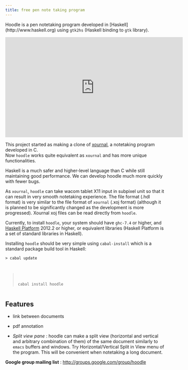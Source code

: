 ```yaml
---
title: free pen note taking program
---
```



 
<p> 
Hoodle is a pen notetaking program developed in 
[Haskell](http://www.haskell.org) 
using <code>gtk2hs</code> (Haskell binding to <code>gtk</code> library). 
</p>

<center>
<iframe width="560" height="315" src="http://www.youtube.com/embed/Z2wzpyxsVSU" frameborder="0" allowfullscreen></iframe>
</center>

This project started as making a clone of [xournal](http://xournal.sourceforge.net), 
a notetaking program developed in C.  
Now <code>hoodle</code> works quite equivalent as <code>xournal</code> and 
has more unique functionalities.

Haskell is a much safer and higher-level language than C while still maintaining good performance. We can develop hoodle much more quickly with fewer bugs.

As <code>xournal</code>, <code>hoodle</code> can take wacom tablet 
X11 input in subpixel unit so that it can result in very smooth notetaking
experience.  The file format (.hdl format) is very similar to 
the file format of <code>xournal</code> (.xoj format) (although it is planned 
to be significantly changed as the development is more progressed).
 Xournal xoj files can be read directly from <code>hoodle</code>. 

Currently, to install <code>hoodle</code>, your system should have 
<code>ghc-7.4</code> or higher, and [Haskell Platform](http://www.haskell.org/platform) 2012.2 or higher, or 
equivalent libraries 
(Haskell Platform is a set of standard libraries in 
Haskell). 

Installing <code>hoodle</code> should be very simple using <code>cabal-install</code> which is a standard package build tool in Haskell: <pre><code>> cabal update
> cabal install hoodle
</code></pre>

Features 
---------

- link between documents

- pdf annotation

- *Split view pane* : hoodle can make a split view (horizontal and vertical and
arbitrary combination of them) of the same document similarly to 
<code>emacs</code> buffers and windows. Try Horizontal/Vertical 
Split in View menu of the program. This will be convenient when notetaking 
a long document.
    
**Google group mailing list** : <http://groups.google.com/group/hoodle>
